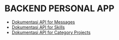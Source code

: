 # BACKEND PERSONAL APP

- [Dokumentasi API for Messages](docs/doc-api-message.md)
- [Dokumentasi API for Skills](docs/doc-api-skill.md)
- [Dokumentasi API for Category Projects](docs/doc-api-category_project.md)
